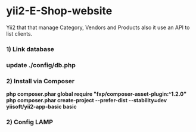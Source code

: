 # yii2-E-Shop-website
Yii2 that that manage Category, Vendors and Products also it use an  API to list clients.


<h3>1) Link database<h3>
update ./config/db.php

<h3>2) Install via Composer</h3>

<b>php composer.phar global require "fxp/composer-asset-plugin:^1.2.0"
php composer.phar create-project --prefer-dist --stability=dev yiisoft/yii2-app-basic basic</b>

<h3>2) Config LAMP</h3>